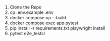 1. Clone the Repo
2. cp .env.example .env
3. docker compose up --build
4. docker compose exec app pytest
5. pip install -r requirements.txt
playwright install
6. pytest e2e_tests/
